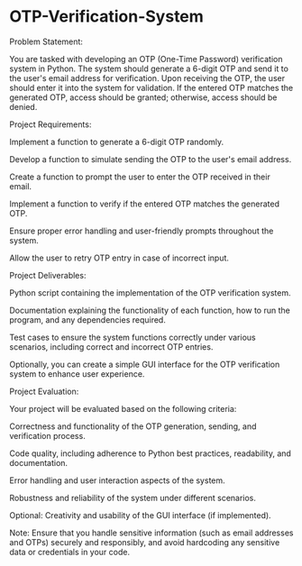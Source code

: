 # OTP-Verification-System
Problem Statement:

You are tasked with developing an OTP (One-Time Password) verification system in Python. The system should generate a 6-digit OTP and send it to the user's email address for verification. Upon receiving the OTP, the user should enter it into the system for validation. If the entered OTP matches the generated OTP, access should be granted; otherwise, access should be denied.

Project Requirements:

Implement a function to generate a 6-digit OTP randomly.

Develop a function to simulate sending the OTP to the user's email address.

Create a function to prompt the user to enter the OTP received in their email.

Implement a function to verify if the entered OTP matches the generated OTP.

Ensure proper error handling and user-friendly prompts throughout the system.

Allow the user to retry OTP entry in case of incorrect input.

Project Deliverables:

Python script containing the implementation of the OTP verification system.

Documentation explaining the functionality of each function, how to run the program, and any dependencies required.

Test cases to ensure the system functions correctly under various scenarios, including correct and incorrect OTP entries.

Optionally, you can create a simple GUI interface for the OTP verification system to enhance user experience.

Project Evaluation:

Your project will be evaluated based on the following criteria:

Correctness and functionality of the OTP generation, sending, and verification process.

Code quality, including adherence to Python best practices, readability, and documentation.

Error handling and user interaction aspects of the system.

Robustness and reliability of the system under different scenarios.

Optional: Creativity and usability of the GUI interface (if implemented).

Note: Ensure that you handle sensitive information (such as email addresses and OTPs) securely and responsibly, and avoid hardcoding any sensitive data or credentials in your code.
